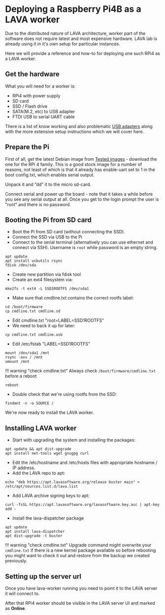 # Deploying a Raspberry Pi4B as a LAVA worker

Due to the distributed nature of LAVA architecture, worker part of the software
does not require latest and most expensive hardware. LAVA lab is already using
it in it's own setup for particular instances.

Here we will provide a reference and how-to for deploying one such RPi4 as a
LAVA worker.

## Get the hardware

What you will need for a worker is:

* RPi4 with power supply
* SD card
* SSD / Flash drive
* SATA(M.2, etc) to USB adapter
* FTDI USB to serial UART cable

There is a list of know working and also problematic [USB adapters](https://jamesachambers.com/raspberry-pi-4-usb-boot-config-guide-for-ssd-flash-drives/)
along with the more extensive setup instructions which we will cover here.

## Prepare the Pi

First of all, get the latest Debian image from [Tested images](https://raspi.debian.net/tested-images/) - download the one for the RPi 4 family. This is a good
stock image for a number of reasons, not least of which is that it already has
enable-uart set to 1 in the boot config.txt, which enables serial output.

Unpack it and “dd” it to the micro sd-card.

Connect serial and power up the board - note that it takes a while before you
see any serial output at all. Once you get to the login prompt the user is
“root” and there is no password.

## Booting the Pi from SD card

* Boot the Pi from SD card (without connecting the SSD).
* Connect the SSD via USB to the Pi
* Connect to the serial terminal (alternatively you can use ethernet and
connect via SSH). Username is `root` while password is an empty string.

```shell
apt update
apt install usbutils rsync
fdisk /dev/sda
```

* Create new partition via fdisk tool
* Create an ext4 filesystem via:

```shell
mke2fs -t ext4 -L SSD1ROOTFS /dev/sda1
```

* Make sure that cmdline.txt contains the correct rootfs label:

```shell
cd /boot/firmware
cp cmdline.txt cmdline.sd
```

* Edit cmdline.txt "root=LABEL=SSD1ROOTFS"
* We need to back it up for later:

```shell
cp cmdline.txt cmdline.usb
```

* Edit /etc/fstab "LABEL=SSD1ROOTFS"

```shell
mount /dev/sda1 /mnt
rsync -axv / /mnt
umount /mnt
```

!!! warning "check cmdline.txt"
    Always check `/boot/firmware/cmdline.txt` before a reboot

```shell
reboot
```

* Double check that we're using rootfs from the SSD:

```shell
findmnt -n -o SOURCE /
```

We're now ready to install the LAVA worker.

## Installing LAVA worker

* Start with upgrading the system and installing the packages:

```shell
apt update && apt dist-upgrade
apt install net-tools wget gnugpg curl
```

* Edit the /etc/hostname and /etc/hosts files with appropriate hostname / IP
address.
* Add the LAVA repo to apt:

```shell
echo "deb https://apt.lavasoftware.org/release buster main" > /etc/apt/sources.list.d/lava.list
```

* Add LAVA archive signing keys to apt:

```shell
curl -fsSL https://apt.lavasoftware.org/lavasoftware.key.asc | apt-key add -
```

* Install the lava-dispatcher package

```shell
apt update
apt install lava-dispatcher
apt dist-upgrade -t buster
```

!!! warning "check cmdline.txt"
    Upgrade command might overwrite your `cmdline.txt` if there is a new kernel
    package available so before rebooting you might want to check it out and
    restore from the backup we created previously.

## Setting up the server url

Once you have lava-worker running you need to point it to the LAVA server it
will connect to.

After that RPi4 worker should be visible in the LAVA server UI and marked as
**Online**.
